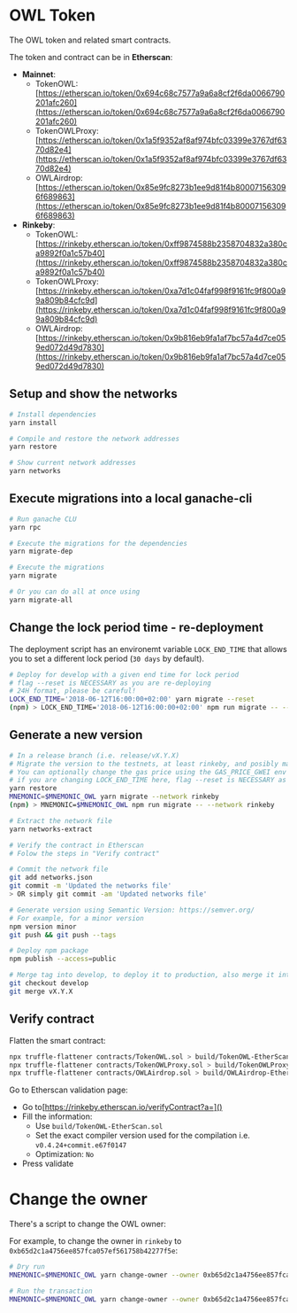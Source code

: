 # OWL Token
The OWL token and related smart contracts.

The token and contract can be in **Etherscan**:

* **Mainnet**: 
  * TokenOWL: [https://etherscan.io/token/0x694c68c7577a9a6a8cf2f6da0066790201afc260](https://etherscan.io/token/0x694c68c7577a9a6a8cf2f6da0066790201afc260)
  * TokenOWLProxy: [https://etherscan.io/token/0x1a5f9352af8af974bfc03399e3767df6370d82e4](https://etherscan.io/token/0x1a5f9352af8af974bfc03399e3767df6370d82e4)
  * OWLAirdrop: [https://etherscan.io/token/0x85e9fc8273b1ee9d81f4b800071563096f689863](https://etherscan.io/token/0x85e9fc8273b1ee9d81f4b800071563096f689863)
* **Rinkeby**:
  * TokenOWL: [https://rinkeby.etherscan.io/token/0xff9874588b2358704832a380ca9892f0a1c57b40](https://rinkeby.etherscan.io/token/0xff9874588b2358704832a380ca9892f0a1c57b40)
  * TokenOWLProxy: [https://rinkeby.etherscan.io/token/0xa7d1c04faf998f9161fc9f800a99a809b84cfc9d](https://rinkeby.etherscan.io/token/0xa7d1c04faf998f9161fc9f800a99a809b84cfc9d)
  * OWLAirdrop: [https://rinkeby.etherscan.io/token/0x9b816eb9fa1af7bc57a4d7ce059ed072d49d7830](https://rinkeby.etherscan.io/token/0x9b816eb9fa1af7bc57a4d7ce059ed072d49d7830)
  
## Setup and show the networks
```bash
# Install dependencies
yarn install

# Compile and restore the network addresses
yarn restore

# Show current network addresses
yarn networks
```

## Execute migrations into a local ganache-cli
```bash
# Run ganache CLU
yarn rpc

# Execute the migrations for the dependencies
yarn migrate-dep

# Execute the migrations
yarn migrate

# Or you can do all at once using
yarn migrate-all
```

## Change the lock period time - re-deployment
The deployment script has an environemt variable `LOCK_END_TIME` that 
allows you to set a different lock period (`30 days` by default).

```bash
# Deploy for develop with a given end time for lock period
# flag --reset is NECESSARY as you are re-deploying
# 24H format, please be careful!
LOCK_END_TIME='2018-06-12T16:00:00+02:00' yarn migrate --reset
(npm) > LOCK_END_TIME='2018-06-12T16:00:00+02:00' npm run migrate -- --reset
```

## Generate a new version
```bash
# In a release branch (i.e. release/vX.Y.X)
# Migrate the version to the testnets, at least rinkeby, and posibly mainnet
# You can optionally change the gas price using the GAS_PRICE_GWEI env variable
# if you are changing LOCK_END_TIME here, flag --reset is NECESSARY as you are re-deploying
yarn restore
MNEMONIC=$MNEMONIC_OWL yarn migrate --network rinkeby
(npm) > MNEMONIC=$MNEMONIC_OWL npm run migrate -- --network rinkeby

# Extract the network file
yarn networks-extract

# Verify the contract in Etherscan
# Folow the steps in "Verify contract"

# Commit the network file
git add networks.json
git commit -m 'Updated the networks file'
> OR simply git commit -am 'Updated networks file'

# Generate version using Semantic Version: https://semver.org/
# For example, for a minor version
npm version minor
git push && git push --tags

# Deploy npm package
npm publish --access=public

# Merge tag into develop, to deploy it to production, also merge it into master
git checkout develop
git merge vX.Y.X
```

## Verify contract
Flatten the smart contract:
```bash
npx truffle-flattener contracts/TokenOWL.sol > build/TokenOWL-EtherScan.sol
npx truffle-flattener contracts/TokenOWLProxy.sol > build/TokenOWLProxy-EtherScan.sol
npx truffle-flattener contracts/OWLAirdrop.sol > build/OWLAirdrop-EtherScan.sol
```

Go to Etherscan validation page:
* Go to[https://rinkeby.etherscan.io/verifyContract?a=]()
* Fill the information:
  * Use `build/TokenOWL-EtherScan.sol`
  * Set the exact compiler version used for the compilation i.e. `v0.4.24+commit.e67f0147`
  * Optimization: `No`
* Press validate

# Change the owner
There's a script to change the OWL owner:

For example, to change the owner in `rinkeby` to `0xb65d2c1a4756ee857fca057ef561758b42277f5e`:
```bash
# Dry run 
MNEMONIC=$MNEMONIC_OWL yarn change-owner --owner 0xb65d2c1a4756ee857fca057ef561758b42277f5e --network rinkeby --dry-run

# Run the transaction
MNEMONIC=$MNEMONIC_OWL yarn change-owner --owner 0xb65d2c1a4756ee857fca057ef561758b42277f5e --network rinkeby
```
